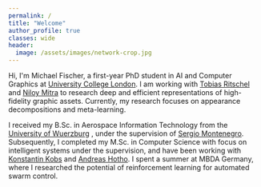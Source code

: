 ```yaml
---
permalink: /
title: "Welcome"
author_profile: true
classes: wide
header:
  image: /assets/images/network-crop.jpg
---
```


Hi, I'm Michael Fischer, a first-year PhD student in AI and Computer Graphics at [University College London](https://www.ucl.ac.uk).
I am working with [Tobias Ritschel](http://www.homepages.ucl.ac.uk/~ucactri/) and [Niloy Mitra](http://www0.cs.ucl.ac.uk/staff/n.mitra/)
to research deep and efficient representations of high-fidelity graphic assets. 
Currently, my research focuses on appearance decompositions and meta-learning.

I received my B.Sc. in Aerospace Information Technology from the [University of Wuerzburg](https://www.uni-wuerzburg.de/startseite)
, under the supervision of [Sergio Montenegro](https://www.informatik.uni-wuerzburg.de/aerospaceinfo/mitarbeiter/montenegro).
Subsequently, I completed my M.Sc. in Computer Science with focus on intelligent systems under the supervision, and have 
been working with [Konstantin Kobs](https://www.informatik.uni-wuerzburg.de/datascience/staff/kobs) and [Andreas Hotho](https://www.informatik.uni-wuerzburg.de/datascience/staff/hotho). 
I spent a summer at MBDA Germany, where I researched the potential of reinforcement learning for 
automated swarm control.
